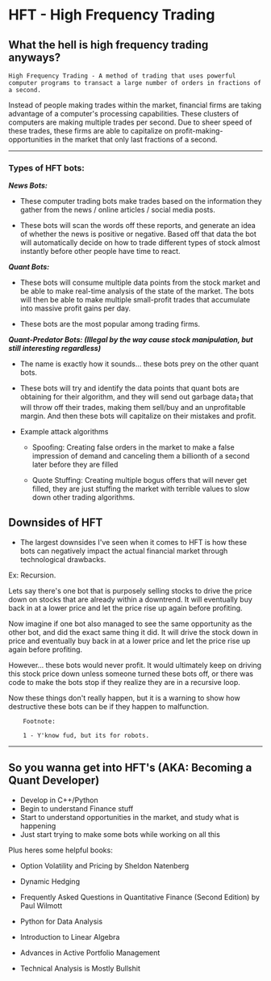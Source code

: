 # HFT - High Frequency Trading

## What the hell is high frequency trading anyways?

    High Frequency Trading - A method of trading that uses powerful computer programs to transact a large number of orders in fractions of a second.

Instead of people making trades within the market, financial firms are taking advantage of a computer's processing capabilities. These clusters of computers are making multiple trades per second. Due to sheer speed of these trades, these firms are able to capitalize on profit-making-opportunities in the market that only last fractions of a second.

---

### **Types of HFT bots:**

***News Bots:***

- These computer trading bots make trades based on the information they gather from the news / online articles / social media posts.

- These bots will scan the words off these reports, and generate an idea of whether the news is positive or negative. Based off that data the bot will automatically decide on how to trade different types of stock almost instantly before other people have time to react.

***Quant Bots:***

- These bots will consume multiple data points from the stock market and be able to make real-time analysis of the state of the market. The bots will then be able to make multiple small-profit trades that accumulate into massive profit gains per day.

- These bots are the most popular among trading firms.

***Quant-Predator Bots: (Illegal by the way cause stock manipulation, but still interesting regardless)***

- The name is exactly how it sounds... these bots prey on the other quant bots.

- These bots will try and identify the data points that quant bots are obtaining for their algorithm, and they will send out garbage data<sub>*1*</sub> that will throw off their trades, making them sell/buy and an unprofitable margin. And then these bots will capitalize on their mistakes and profit.

- Example attack algorithms
  - Spoofing: Creating false orders in the market to make a false impression of demand and canceling them a billionth of a second later before they are filled

  - Quote Stuffing: Creating multiple bogus offers that will never get filled, they are just stuffing the market with terrible values to slow down other trading algorithms.

## Downsides of HFT

- The largest downsides I've seen when it comes to HFT is how these bots can negatively impact the actual financial market through technological drawbacks.

Ex: Recursion.

Lets say there's one bot that is purposely selling stocks to drive the price down on stocks that are already within a downtrend. It will eventually buy back in at a lower price and let the price rise up again before profiting.

Now imagine if one bot also managed to see the same opportunity as the other bot, and did the exact same thing it did. It will drive the stock down in price and eventually buy back in at a lower price and let the price rise up again before profiting.

However... these bots would never profit. It would ultimately keep on driving this stock price down unless someone turned these bots off, or there was code to make the bots stop if they realize they are in a recursive loop.

Now these things don't really happen, but it is a warning to show how destructive these bots can be if they happen to malfunction.

        Footnote:

        1 - Y'know fud, but its for robots. 

---

## So you wanna get into HFT's (AKA: Becoming a Quant Developer)

- Develop in C++/Python
- Begin to understand Finance stuff
- Start to understand opportunities in the market, and study what is happening
- Just start trying to make some bots while working on all this

Plus heres some helpful books:

- Option Volatility and Pricing by Sheldon Natenberg

- Dynamic Hedging

- Frequently Asked Questions in Quantitative Finance (Second Edition) by Paul Wilmott

- Python for Data Analysis

- Introduction to Linear Algebra

- Advances in Active Portfolio Management

- Technical Analysis is Mostly Bullshit
